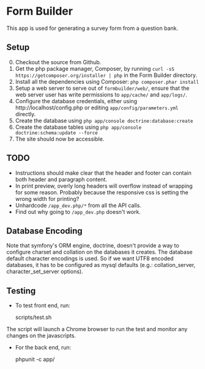 Form Builder
========================

This app is used for generating a survey form from a question bank.

## Setup

0. Checkout the source from Github.
1. Get the php package manager, Composer, by running `curl -sS https://getcomposer.org/installer | php` in the Form Builder directory.
2. Install all the dependencies using Composer: `php composer.phar install`
3. Setup a web server to serve out of `formbuilder/web/`, ensure that the web server user has write permissions to `app/cache/` and `app/logs/`.
4. Configure the database credentials, either using http://localhost/config.php or editing `app/config/parameters.yml` directly.
5. Create the database using `php app/console doctrine:database:create`
6. Create the database tables using `php app/console doctrine:schema:update --force`
7. The site should now be accessible.

## TODO

* Instructions should make clear that the header and footer can contain both header and paragraph content.
* In print preview, overly long headers will overflow instead of wrapping for some reason. Probably because the responsive css is setting the wrong width for printing?
* Unhardcode `/app_dev.php/*` from all the API calls.
* Find out why going to `/app_dev.php` doesn't work.

## Database Encoding

Note that symfony's ORM engine, doctrine, doesn't provide a way to configure charset and collation on the databases it creates. The database default character encodings is used. So if we want UTF8 encoded databases, it has to be configured as mysql defaults (e.g.: collation\_server, character\_set\_server options).

## Testing

* To test front end, run:

    scripts/test.sh

The script will launch a Chrome browser to run the test and monitor any changes on the javascripts.

* For the back end, run:

    phpunit -c app/
